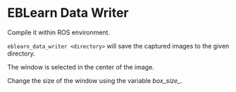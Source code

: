 # EBLearn Data Writer

Compile it within ROS environment.

`eblearn_data_writer <directory>` will save the captured images to the given directory.

The window is selected in the center of the image.

Change the size of the window using the variable *box_size_*.

